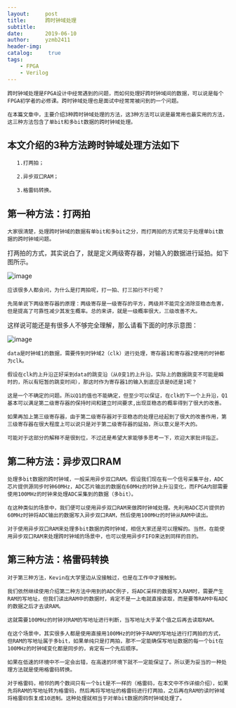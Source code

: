 ```yaml
---
layout:     post
title:      跨时钟域处理
subtitle:   
date:       2019-06-10
author:     yzmb2411
header-img: 
catalog: 	 true
tags:
    - FPGA
    - Verilog
---
```

    跨时钟域处理是FPGA设计中经常遇到的问题，而如何处理好跨时钟域间的数据，可以说是每个FPGA初学者的必修课。跨时钟域处理也是面试中经常常被问到的一个问题。

    在本篇文章中，主要介绍3种跨时钟域处理的方法，这3种方法可以说是最常用也最实用的方法，这三种方法包含了单bit和多bit数据的跨时钟域处理。

## 本文介绍的3种方法跨时钟域处理方法如下

       1.打两拍；	  

       2.异步双口RAM；	   

       3.格雷码转换。	   

## 第一种方法：打两拍	

    大家很清楚，处理跨时钟域的数据有单bit和多bit之分，而打两拍的方式常见于处理单bit数据的跨时钟域问题。
 
 打两拍的方式，其实说白了，就是定义两级寄存器，对输入的数据进行延拍。如下图所示。	

![image](https://wxt.sinaimg.cn/mw1024/ab20a024ly1g3vydpnkh3j20i408tjsf.jpg?tags=%5B%5D)
    
	应该很多人都会问，为什么是打两拍呢，打一拍、打三拍行不行呢？

    先简单说下两级寄存器的原理：两级寄存是一级寄存的平方，两级并不能完全消除亚稳态危害，但是提高了可靠性减少其发生概率。总的来讲，就是一级概率很大，三级改善不大。
 
 这样说可能还是有很多人不够完全理解，那么请看下面的时序示意图：

![image](https://wx2.sinaimg.cn/mw1024/ab20a024ly1g3vyenh97sj20i607emxc.jpg)

    data是时钟域1的数据，需要传到时钟域2（clk）进行处理，寄存器1和寄存器2使用的时钟都为clk。	

	假设在clk的上升沿正好采到data的跳变沿（从0变1的上升沿，实际上的数据跳变不可能是瞬时的，所以有短暂的跳变时间），那这时作为寄存器1的输入到底应该是0还是1呢？	

	这是一个不确定的问题。所以Q1的值也不能确定，但至少可以保证，在clk的下一个上升沿，Q1基本可以满足第二级寄存器的保持时间和建立时间要求,出现亚稳态的概率得到了很大的改善。

    如果再加上第三级寄存器，由于第二级寄存器对于亚稳态的处理已经起到了很大的改善作用，第三级寄存器在很大程度上可以说只是对于第二级寄存器的延拍，所以意义是不大的。
 
    可能对于这部分的解释不是很到位，不过还是希望大家能够多思考一下，欢迎大家批评指正。

## 第二种方法：异步双口RAM	

    处理多bit数据的跨时钟域，一般采用异步双口RAM。假设我们现在有一个信号采集平台，ADC芯片提供源同步时钟60MHz，ADC芯片输出的数据在60MHz的时钟上升沿变化，而FPGA内部需要使用100MHz的时钟来处理ADC采集到的数据（多bit）。

    在这种类似的场景中，我们便可以使用异步双口RAM来做跨时钟域处理。先利用ADC芯片提供的60MHz时钟将ADC输出的数据写入异步双口RAM，然后使用100MHz的时钟从RAM中读出。

    对于使用异步双口RAM来处理多bit数据的跨时钟域，相信大家还是可以理解的。当然，在能使用异步双口RAM来处理跨时钟域的场景中，也可以使用异步FIFO来达到同样的目的。

## 第三种方法：格雷码转换

    对于第三种方法，Kevin在大学里边从没接触过，也是在工作中才接触到。

    我们依然继续使用介绍第二种方法中用到的ADC例子，将ADC采样的数据写入RAM时，需要产生RAM的写地址，但我们读出RAM中的数据时，肯定不是一上电就直接读取，而是要等RAM中有ADC的数据之后才去读RAM。
	
	这就需要100MHz的时钟对RAM的写地址进行判断，当写地址大于某个值之后再去读取RAM。

    在这个场景中，其实很多人都是使用直接用100MHz的时钟于RAM的写地址进行打两拍的方式，但RAM的写地址属于多bit，如果单纯只是打两拍，那不一定能确保写地址数据的每一个bit在100MHz的时钟域变化都是同步的，肯定有一个先后顺序。
	
	如果在低速的环境中不一定会出错，在高速的环境下就不一定能保证了。所以更为妥当的一种处理方法就是使用格雷码转换。

    对于格雷码，相邻的两个数间只有一个bit是不一样的（格雷码，在本文中不作详细介绍），如果先将RAM的写地址转为格雷码，然后再将写地址的格雷码进行打两拍，之后再在RAM的读时钟域将格雷码恢复成10进制。这种处理就相当于对单bit数据的跨时钟域处理了。	